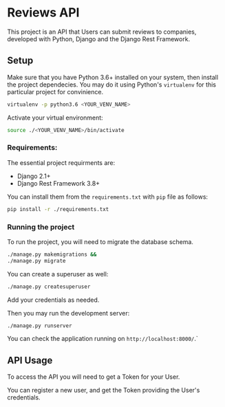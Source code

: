 # Reviews API

This project is an API that Users can submit reviews to companies, developed with Python, Django and the Django Rest Framework.

## Setup

Make sure that you have Python 3.6+ installed on your system, then install the project dependecies. You may do it using Python's `virtualenv` for this particular project for convinience.

```bash
virtualenv -p python3.6 <YOUR_VENV_NAME>
```

Activate your virtual environment:

```bash
source ./<YOUR_VENV_NAME>/bin/activate
```

### Requirements:

The essential project requirments are:

- Django 2.1+
- Django Rest Framework 3.8+

You can install them from the `requirements.txt` with `pip` file as follows:

```bash
pip install -r ./requirements.txt
```

### Running the project

To run the project, you will need to migrate the database schema.

```bash
./manage.py makemigrations &&
./manage.py migrate
```

You can create a superuser as well:

```bash
./manage.py createsuperuser
```

Add your credentials as needed.

Then you may run the development server:

```bash
./manage.py runserver
```

You can check the application running on `http://localhost:8000/`.`

## API Usage

To access the API you will need to get a Token for your User.

You can register a new user, and get the Token providing the User's credentials.

